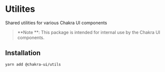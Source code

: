 # Utilites

Shared utilities for various Chakra UI components

> **Note **: This package is intended for internal use by the Chakra UI
> components.

## Installation

```sh
yarn add @chakra-ui/utils
```
